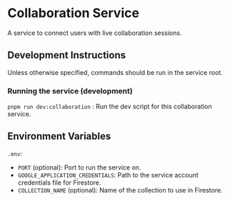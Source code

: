# Collaboration Service

A service to connect users with live collaboration sessions.

## Development Instructions

Unless otherwise specified, commands should be run in the service root.

### Running the service (development) 
`pnpm run dev:collaboration` : Run the dev script for this collaboration service.


## Environment Variables
  
  `.env`:
- `PORT` (optional): Port to run the service on.
- `GOOGLE_APPLICATION_CREDENTIALS`: Path to the service account credentials file for Firestore.
- `COLLECTION_NAME` (optional): Name of the collection to use in Firestore.